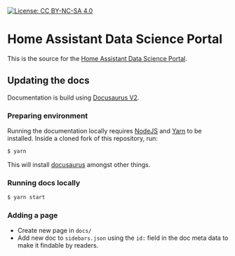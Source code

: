 [![License: CC BY-NC-SA 4.0](https://img.shields.io/badge/License-CC%20BY--NC--SA%204.0-lightgrey.svg)](https://creativecommons.org/licenses/by-nc-sa/4.0/)

# Home Assistant Data Science Portal

This is the source for the [Home Assistant Data Science Portal](https://data.home-assistant.io).

## Updating the docs

Documentation is build using [Docusaurus V2](https://v2.docusaurus.io/).

### Preparing environment

Running the documentation locally requires [NodeJS](https://nodejs.org/en/) and [Yarn](https://yarnpkg.com/) to be installed. Inside a cloned fork of this repository, run:

```bash
$ yarn
```

This will install [docusaurus](https://www.npmjs.com/package/docusaurus) amongst other things.

### Running docs locally

```bash
$ yarn start
```

### Adding a page

 -   Create new page in `docs/`
 -   Add new doc to `sidebars.json` using the `id:` field in the doc meta data to make it findable by readers.
